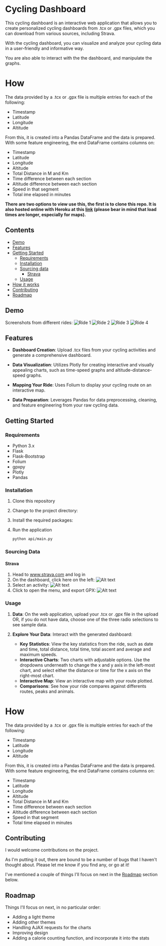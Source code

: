 # Cycling Dashboard

This cycling dashboard is an interactive web application that allows you to create personalized cycling dashboards from .tcx or .gpx files, which you can download from various sources, including Strava. 

With the cycling dashboard, you can visualize and analyze your cycling data in a user-friendly and informative way.

You are also able to interact with the the dashboard, and manipulate the graphs.

# How
The data provided by a .tcx or .gpx file is multiple entries for each of the following:
- Timestamp
- Latitude
- Longitude
- Altitude

From this, it is created into a Pandas DataFrame and the data is prepared. With some feature engineering, the end DataFrame contains columns on:
- Timestamp
- Latitude
- Longitude
- Altitude
- Total Distance in M and Km
- Time difference between each section
- Altitude difference between each section
- Speed in that segment
- Total ime elapsed in minutes

**There are two options to view use this, the first is to clone this repo. It is also hosted online with Heroku at this [link](https://cycling-dashboard-3d5bfb76be1b.herokuapp.com/) (please bear in mind that load times are longer, especially for maps).**

## Contents
- [Demo](#demo)
- [Features](#features)
- [Getting Started](#getting-started)
   - [Requirements](#requirements)
   - [Installation](#installation)
   - [Sourcing data](#sourcing-data)
      - [Strava](#strava)
   - [Usage](#usage)
- [How it works](#how-it-works)
- [Contributing](#contributing)
- [Roadmap](#roadmap)

## Demo
Screenshots from different rides:
![Ride 1](./info/screenshots/1.png)
![Ride 2](./info/screenshots/2.png)
![Ride 3](./info/screenshots/3.png)
![Ride 4](./info/screenshots/4.png)


## Features

- **Dashboard Creation**: Upload .tcx files from your cycling activities and generate a comprehensive dashboard.

- **Data Visualization**: Utilizes Plotly for creating interactive and visually appealing charts, such as time-speed graphs and altitude-distance-speed graphs.

- **Mapping Your Ride**: Uses Folium to display your cycling route on an interactive map.

- **Data Preparation**: Leverages Pandas for data preprocessing, cleaning, and feature engineering from your raw cycling data.

## Getting Started

### Requirements

- Python 3.x
- Flask
- Flask-Bootstrap
- Folium
- gpxpy
- Plotly
- Pandas


### Installation

1. Clone this repository
2. Change to the project directory:
3. Install the required packages:
4. Run the application

   ```bash
   python api/main.py

### Sourcing Data

#### Strava
1. Head to www.strava.com and log in
2. On the dashboard, click here on the left:
   ![Alt text](./info/strava/1.png)
3. Select an activity:
   ![Alt text](./info/strava/2.png)
4. Click to open the menu, and export GPX:
   ![Alt text](./info/strava/3.png)

### Usage

1. **Data**: On the web application, upload your .tcx or .gpx file in the upload OR, if you do not have data, choose one of the three radio selections to see sample data.

2. **Explore Your Data**: Interact with the generated dashboard:
   - **Key Statistics**: View the key statistics from the ride, such as date and time, total distance, total time, total ascent and average and maximum speeds.
   - **Interactive Charts**: Two charts with adjustable options. Use the dropdowns underneath to change the x and y axis in the left-most chart, and select either the distance or time for the x axis on the right-most chart.
   - **Interactive Map**: View an interactive map with your route plotted.
   - **Comparisons**: See how your ride compares against differents routes, peaks and animals.
   

# How
The data provided by a .tcx or .gpx file is multiple entries for each of the following:
- Timestamp
- Latitude
- Longitude
- Altitude

From this, it is created into a Pandas DataFrame and the data is prepared. With some feature engineering, the end DataFrame contains columns on:
- Timestamp
- Latitude
- Longitude
- Altitude
- Total Distance in M and Km
- Time difference between each section
- Altitude difference between each section
- Speed in that segment
- Total time elapsed in minutes


## Contributing
I would welcome contributions on the project. 

As I'm putting it out, there are bound to be a number of bugs that I haven't thought about. Please let me know if you find any, or go at it!

I've mentioned a couple of things I'll focus on next in the [Roadmap](#roadmap) section below.

## Roadmap

Things I'll focus on next, in no particular order:

- Adding a light theme
- Adding other themes
- Handling AJAX requests for the charts
- Improving design
- Adding a calorie counting function, and incorporate it into the stats